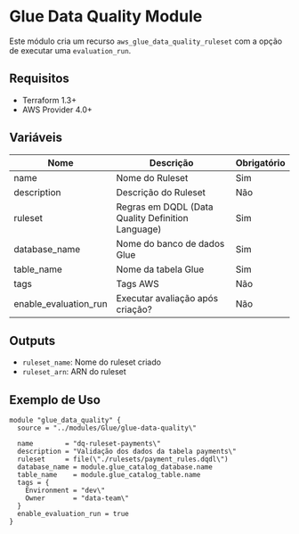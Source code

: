 # Glue Data Quality Module

Este módulo cria um recurso `aws_glue_data_quality_ruleset` com a opção de executar uma `evaluation_run`.

## Requisitos

- Terraform 1.3+
- AWS Provider 4.0+

## Variáveis

| Nome                  | Descrição                                           | Obrigatório |
|-----------------------|-----------------------------------------------------|-------------|
| name                  | Nome do Ruleset                                     | Sim         |
| description           | Descrição do Ruleset                                | Não         |
| ruleset               | Regras em DQDL (Data Quality Definition Language)   | Sim         |
| database_name         | Nome do banco de dados Glue                         | Sim         |
| table_name            | Nome da tabela Glue                                 | Sim         |
| tags                  | Tags AWS                                            | Não         |
| enable_evaluation_run | Executar avaliação após criação?                    | Não         |

## Outputs

- `ruleset_name`: Nome do ruleset criado
- `ruleset_arn`: ARN do ruleset

## Exemplo de Uso

```hcl
module "glue_data_quality" {
  source = "../modules/Glue/glue-data-quality\"

  name        = "dq-ruleset-payments\"
  description = "Validação dos dados da tabela payments\"
  ruleset     = file(\"./rulesets/payment_rules.dqdl\")
  database_name = module.glue_catalog_database.name
  table_name    = module.glue_catalog_table.name
  tags = {
    Environment = "dev\"
    Owner       = "data-team\"
  }
  enable_evaluation_run = true
}
```